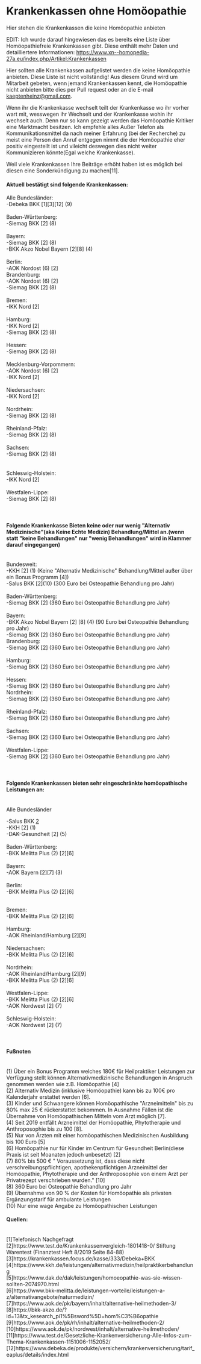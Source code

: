 # Krankenkassen ohne Homöopathie
Hier stehen die Krankenkassen die keine Homöopathie anbieten <br/>

EDIT: Ich wurde darauf hingewiesen das es bereits eine Liste über Homöopathiefreie Krankenkassen gibt. Diese enthält mehr Daten und detailliertere Informationen: https://www.xn--homopedia-27a.eu/index.php/Artikel:Krankenkassen

Hier sollten alle Krankenkassen aufgelistet werden die keine Homöopathie anbieten. Diese Liste ist nicht vollständig! Aus diesem Grund wird um Mitarbeit gebeten, wenn jemand Krankenkassen kennt, die Homöopathie nicht anbieten bitte dies per Pull request oder an die E-mail kaeptenheinz@gmail.com.<br/>

Wenn ihr die Krankenkasse wechselt teilt der Krankenkasse wo ihr vorher wart mit, wesswegen ihr Wechselt und der Krankenkasse wohin ihr wechselt auch. Denn nur so kann gezeigt werden das Homöopathie Kritiker eine Marktmacht besitzen. Ich empfehle alles Außer Telefon als Kommunikationsmittel da nach meiner Erfahrung (bei der Recherche) zu meist eine Person den Anruf entgegen nimmt die der Homöopathie eher positiv eingestellt ist und vileicht deswegen dies nicht weiter Kommunizieren könnte(Egal welche Krankenkasse).

Weil viele Krankenkassen Ihre Beiträge erhöht haben ist es möglich bei diesen eine Sonderkündigung zu machen[11].

#### Aktuell bestätigt sind folgende Krankenkassen:<br/>

Alle Bundesländer: <br/>
-Debeka BKK  [1][3][12] (9)<br/>
<br/>
Baden-Württenberg: <br/>
-Siemag BKK [2] (8) <br/>
<br/>
Bayern: <br/>
-Siemag BKK [2] (8) <br/>
-BKK Akzo Nobel Bayern [2][8] (4) <br/>
<br/>
Berlin:<br/>
-AOK Nordost (6)  [2] <br/>
Brandenburg:<br/>
-AOK Nordost (6)  [2] <br/>
-Siemag BKK [2] (8)  <br/>
 <br/>
Bremen:<br/>
-IKK Nord [2]  <br/>
<br/>
Hamburg: <br/>
-IKK Nord [2] <br/>
-Siemag BKK [2] (8)  <br/>
<br/>
Hessen:<br/>
-Siemag BKK [2] (8)  <br/>
 <br/>
Mecklenburg-Vorpommern:<br/>
-AOK Nordost (6)  [2]<br/>
-IKK Nord [2] <br/>
<br/>
Niedersachsen: <br/>
-IKK Nord [2] <br/>
<br/>
Nordrhein: <br/>
-Siemag BKK [2] (8)  <br/>
<br/>
Rheinland-Pfalz: <br/>
-Siemag BKK [2] (8)  <br/>
 <br/>
Sachsen: <br/>
-Siemag BKK [2] (8)  <br/>
 <br/>
<br/>
Schleswig-Holstein: <br/>
-IKK Nord [2] <br/>
<br/>
Westfalen-Lippe: <br/>
-Siemag BKK [2] (8) <br/>
<br/>
<br/>
####  Folgende Krankenkasse Bieten keine oder nur wenig "Alternativ Medizinische"(aka Keine Echte Medizin) Behandlung/Mittel an.(wenn statt "keine Behandlungen" nur "wenig Behandlungen" wird in Klammer darauf eingegangen)  
<br/>
Bundesweit: <br/>
-KKH [2] (1)  (Keine "Alternativ Medizinische" Behandlung/Mittel außer über ein Bonus Programm [4])<br/>
-Salus BKK [2](10) (300 Euro bei Osteopathie Behandlung pro Jahr)  <br/>
<br/>
Baden-Württenberg: <br/>
-Siemag BKK [2]  (360 Euro bei Osteopathie Behandlung pro Jahr) <br/>
 <br/>
Bayern:<br/>
-BKK Akzo Nobel Bayern [2] [8]  (4) (90 Euro bei Osteopathie Behandlung pro Jahr)  <br/>
-Siemag BKK [2]  (360 Euro bei Osteopathie Behandlung pro Jahr) <br/>
Brandenburg:<br/>
-Siemag BKK [2] (360 Euro bei Osteopathie Behandlung pro Jahr) <br/>
 <br/>
Hamburg: <br/>
-Siemag BKK [2] (360 Euro bei Osteopathie Behandlung pro Jahr) <br/>
 <br/>
Hessen:<br/>
-Siemag BKK [2] (360 Euro bei Osteopathie Behandlung pro Jahr) <br/>
Nordrhein: <br/>
-Siemag BKK [2] (360 Euro bei Osteopathie Behandlung pro Jahr) <br/>
<br/>
Rheinland-Pfalz: <br/>
-Siemag BKK [2] (360 Euro bei Osteopathie Behandlung pro Jahr) <br/>
 <br/>
 Sachsen: <br/>
-Siemag BKK [2] (360 Euro bei Osteopathie Behandlung pro Jahr) <br/>
<br/>
Westfalen-Lippe: <br/>
-Siemag BKK [2] (360 Euro bei Osteopathie Behandlung pro Jahr) <br/>
<br/>
<br/>

####   Folgende Krankenkassen bieten sehr eingeschränkte homöopathische Leistungen an:


<br/>
Alle Bundesländer<br/>

-Salus BKK [2](10) <br/>
-KKH [2] (1) <br/>
-DAK-Gesundheit [2] (5)   <br/>
<br/>
Baden-Württenberg: <br/>
-BKK Melitta Plus (2) [2][6]<br/>
 <br/>
Bayern: <br/>
-AOK Bayern [2][7] (3) <br/>
<br/>
Berlin:<br/>
-BKK Melitta Plus (2) [2][6] <br/>

<br/>
Bremen:<br/>
-BKK Melitta Plus (2) [2][6]  <br/>
<br/>
Hamburg: <br/>
-AOK Rheinland/Hamburg  [2][9] <br/>
<br/>
Niedersachsen: <br/>
-BKK Melitta Plus (2) [2][6]  <br/>
<br/>
Nordrhein: <br/>
-AOK Rheinland/Hamburg  [2][9] <br/>
-BKK Melitta Plus (2) [2][6]  <br/>
 <br/>
 Westfalen-Lippe: <br/>
-BKK Melitta Plus (2) [2][6]  <br/>
-AOK Nordwest [2] (7) <br/>
 <br/>
Schleswig-Holstein: <br/>
-AOK Nordwest [2]  (7) <br/>
<br/>
<br/>

####   Fußnoten

<br/>
(1) Über ein Bonus Programm welches 180€ für Heilpraktiker Leistungen zur Verfügung stellt können Alternativmedizinische Behandlungen in Anspruch genommen werden wie z.B. Homöopathie [4] <br/>
(2) Alternativ Medizin (inklusive Homöopathie) kann bis zu 100€ pro Kalenderjahr erstattet werden [6]. <br/>
(3) Kinder und Schwangere können Homöopathische "Arzneimitteln" bis zu 80% max 25 € rückerstattet bekommen. In Ausnahme Fällen ist die Übernahme von Homöopathischen Mitteln vom Arzt möglich [7]. <br/>
(4) Seit 2019  entfällt Arzneimittel der Homöopathie, Phytotherapie und Anthroposophie bis zu 100  [8]. <br/>
(5) Nur von Ärzten mit einer homöopathischen Medizinischen Ausbildung bis 100 Euro [5] <br/>
(6) Homöopathie nur für Kinder im Centrum für Gesundheit Berlin(diese Praxis ist seit Moanaten jedoch unbesetzt) [2]  <br/>
(7) 80% bis 500 € " Voraussetzung ist, dass diese nicht verschreibungspflichtigen, apothekenpflichtigen Arzneimittel der Homöopathie, Phytotherapie und der Anthroposophie von einem Arzt per Privatrezept verschrieben wurden." [10] <br/>
(8) 360 Euro bei Osteopathie Behandlung pro Jahr <br/>
(9) Übernahme von 90 % der Kosten für Homöopathie als privaten Ergänzungstarif für ambulante Leistungen<br/>
(10) Nur eine wage Angabe zu Homöopathischen Leistungen
<br/>

####   Quellen:

<br/>
[1]Telefonisch Nachgefragt <br/>
[2]https://www.test.de/Krankenkassenvergleich-1801418-0/  Stiftung Warentest (Finanztest Heft 8/2019 Seite 84-88) <br/>
[3]https://krankenkassen.focus.de/kasse/333/Debeka+BKK <br/>
[4]https://www.kkh.de/leistungen/alternativmedizin/heilpraktikerbehandlung<br/>
[5]https://www.dak.de/dak/leistungen/homoeopathie-was-sie-wissen-sollten-2074970.html<br/>
[6]https://www.bkk-melitta.de/leistungen-vorteile/leistungen-a-z/alternativangebote/naturmedizin/ <br/>
[7]https://www.aok.de/pk/bayern/inhalt/alternative-heilmethoden-3/<br/>
[8]https://bkk-akzo.de/?id=13&tx_kesearch_pi1%5Bsword%5D=hom%C3%B6opathie<br/>
[9]https://www.aok.de/pk/rh/inhalt/alternative-heilmethoden-2/<br/>
[10]https://www.aok.de/pk/nordwest/inhalt/alternative-heilmethoden/<br/>
[11]https://www.test.de/Gesetzliche-Krankenversicherung-Alle-Infos-zum-Thema-Krankenkassen-1151006-1152052/
[12]https://www.debeka.de/produkte/versichern/krankenversicherung/tarif_eaplus/details/index.html
